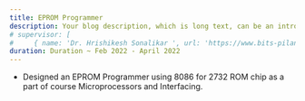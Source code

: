 ```yaml
---
title: EPROM Programmer
description: Your blog description, which is long text, can be an introduction to the post or a paragraph of the post.
# supervisor: [
#     { name: 'Dr. Hrishikesh Sonalikar ', url: 'https://www.bits-pilani.ac.in/goa/hrishikesh-shashikant-sonalikar/' } ]
duration: Duration ~ Feb 2022 - April 2022
---
```


- Designed an EPROM Programmer using 8086 for 2732 ROM chip as a part of course Microprocessors and Interfacing.
